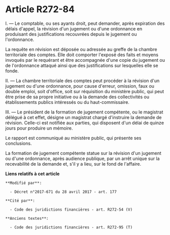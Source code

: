 # Article R272-84

I. ― Le comptable, ou ses ayants droit, peut demander, après expiration des délais d'appel, la révision d'un jugement ou
d'une ordonnance en produisant des justifications recouvrées depuis le jugement ou l'ordonnance.

La requête en révision est déposée ou adressée au greffe de la chambre territoriale des comptes. Elle doit comporter l'exposé
des faits et moyens invoqués par le requérant et être accompagnée d'une copie du jugement ou de l'ordonnance attaqué ainsi
que des justifications sur lesquelles elle se fonde.

II. ― La chambre territoriale des comptes peut procéder à la révision d'un jugement ou d'une ordonnance, pour cause d'erreur,
omission, faux ou double emploi, soit d'office, soit sur réquisition du ministère public, qui peut être prise de sa propre
initiative ou à la demande des collectivités ou établissements publics intéressés ou du haut-commissaire.

III. ― Le président de la formation de jugement compétente, ou le magistrat délégué à cet effet, désigne un magistrat chargé
d'instruire la demande de révision. Celle-ci est notifiée aux parties, qui disposent d'un délai de quinze jours pour produire
un mémoire.

Le rapport est communiqué au ministère public, qui présente ses conclusions.

La formation de jugement compétente statue sur la révision d'un jugement ou d'une ordonnance, après audience publique, par un
arrêt unique sur la recevabilité de la demande et, s'il y a lieu, sur le fond de l'affaire.

**Liens relatifs à cet article**

	**Modifié par**:

	  - Décret n°2017-671 du 28 avril 2017 - art. 177

	**Cité par**:

	  - Code des juridictions financières - art. R272-54 (V)

	**Anciens textes**:

	  - Code des juridictions financières - art. R272-95 (T)
